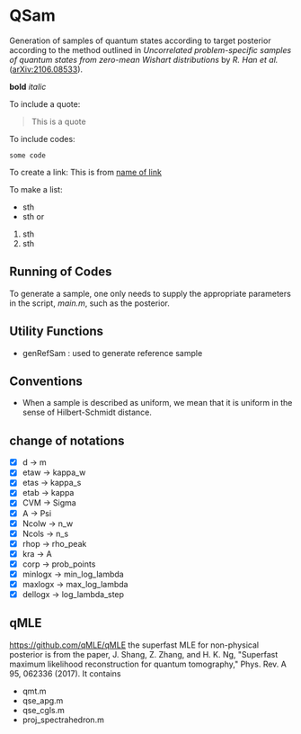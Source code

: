 # QSam
Generation of samples of quantum states according to target posterior according to the method outlined in 
*Uncorrelated problem-specific samples of quantum states from zero-mean Wishart distributions* by *R. Han et al.* 
([arXiv:2106.08533](https://arxiv.org/abs/2106.08533)). 

**bold**
*italic*

To include a quote:
> This is a quote

To include codes:
```
some code
```

To create a link:
This is from [name of link](https://address.of.the.site)

To make a list:
- sth
- sth
or
1. sth
2. sth

## Running of Codes
To generate a sample, one only needs to supply the appropriate parameters in the script, *main.m*, such as the posterior.

## Utility Functions
- genRefSam : used to generate reference sample

## Conventions
- When a sample is described as uniform, we mean that it is uniform in the sense of Hilbert-Schmidt distance.

## change of notations
- [x] d -> m
- [x] etaw -> kappa_w
- [x] etas -> kappa_s
- [x] etab -> kappa
- [x] CVM -> Sigma
- [x] A -> Psi
- [x] Ncolw -> n_w
- [x] Ncols -> n_s
- [x] rhop -> rho_peak
- [x] kra -> A 
- [x] corp -> prob_points
- [x] minlogx -> min_log_lambda
- [x] maxlogx -> max_log_lambda
- [x] dellogx -> log_lambda_step

## qMLE
https://github.com/qMLE/qMLE
the superfast MLE for non-physical posterior is from the paper, 
J. Shang, Z. Zhang, and H. K. Ng, "Superfast maximum likelihood reconstruction for quantum tomography," Phys. Rev. A 95, 062336 (2017).
It contains 
- qmt.m
- qse_apg.m
- qse_cgls.m
- proj_spectrahedron.m
